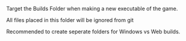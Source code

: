 Target the Builds Folder when making a new executable of the game. 

All files placed in this folder will be ignored from git

Recommended to create seperate folders for Windows vs Web builds.

